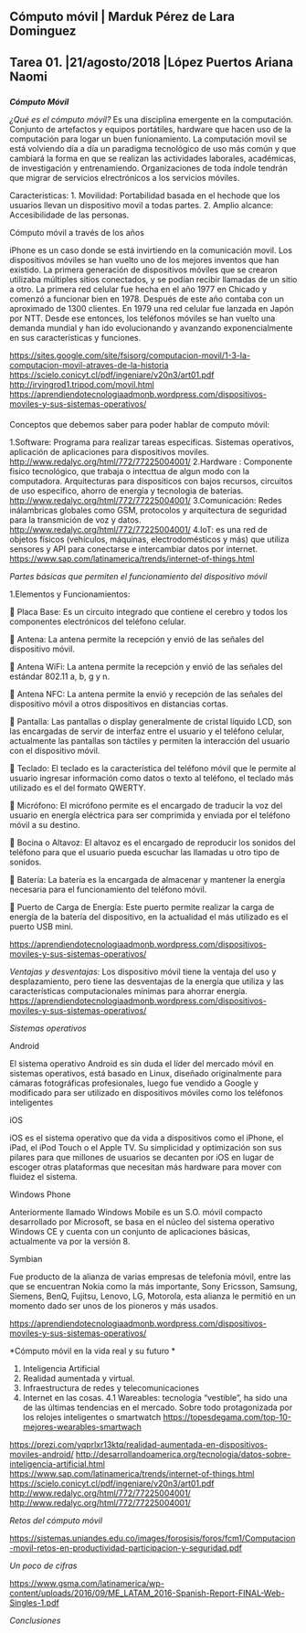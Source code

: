## Cómputo móvil | Marduk Pérez de Lara Dominguez
## Tarea 01. |21/agosto/2018 |López Puertos Ariana Naomi

### 
***Cómputo Móvil***

*¿Qué es el cómputo móvil?*
Es una disciplina emergente en la computación. Conjunto de artefactos y equipos portátiles, hardware que hacen uso de la computación para logar un buen funionamiento. La computación movil se está volviendo día a día un paradigma tecnológico de uso más común y que cambiará la forma en que se realizan las actividades laborales, académicas, de investigación y entrenamiendo. Organizaciones de toda índole tendrán que migrar de servicios elrectrónicos a los servicios móviles. 
  
  Caracteristicas:
    1. Movilidad: Portabilidad basada en el hechode que los usuarios llevan un dispositivo movil a todas partes.
    2. Amplio alcance: Accesibilidade de las personas.
    
Cómputo móvil a través de los años

iPhone es un caso donde se está invirtiendo en la comunicación movil.
Los dispositivos móviles se han vuelto uno de los mejores inventos que han existido. La primera generación de dispositivos móviles que se crearon utilizaba múltiples sitios conectados, y se podían recibir llamadas de un sitio a otro. La primera red celular fue hecha en el año 1977 en Chicado y comenzó a funcionar bien en 1978. Después de este año contaba con un aproximado de 1300 clientes. En 1979 una red celular fue lanzada en Japón por NTT. Desde ese entonces, los teléfonos móviles se han vuelto una demanda mundial y han ido evolucionando y avanzando exponencialmente en sus características y funciones.

https://sites.google.com/site/fsisorg/computacion-movil/1-3-la-computacion-movil-atraves-de-la-historia
https://scielo.conicyt.cl/pdf/ingeniare/v20n3/art01.pdf
http://irvingrod1.tripod.com/movil.html
https://aprendiendotecnologiaadmonb.wordpress.com/dispositivos-moviles-y-sus-sistemas-operativos/
####
Conceptos que debemos saber para poder hablar de computo móvil:

  1.Software: Programa para realizar tareas especificas. Sistemas operativos, aplicación de aplicaciones para dispositivos moviles. 
  http://www.redalyc.org/html/772/77225004001/ 
  2.Hardware : Componente fisico tecnológico, que trabaja o intecttua de algun modo con la computadora. Arquitecturas para dispositicos con bajos recursos, circuitos de uso especifico, ahorro de energía y tecnologia de baterías. http://www.redalyc.org/html/772/77225004001/
  3.Comunicación: Redes inálambricas globales como GSM, protocolos y arquitectura de seguridad para la transmición de voz y datos.
  http://www.redalyc.org/html/772/77225004001/
  4.IoT: es una red de objetos físicos (vehículos, máquinas, electrodomésticos y más) que utiliza sensores y API para  conectarse e intercambiar datos por internet. https://www.sap.com/latinamerica/trends/internet-of-things.html


*Partes básicas que permiten el funcionamiento del dispositivo móvil*

  1.Elementos y Funcionamientos:
  
 Placa Base: Es un circuito integrado que contiene el cerebro y todos los componentes electrónicos del teléfono celular.

 Antena: La antena permite la recepción y envió de las señales del dispositivo móvil.

 Antena WiFi: La antena permite la recepción y envió de las señales del estándar 802.11 a, b, g y n.

 Antena NFC: La antena permite la envió y recepción de las señales del dispositivo móvil a otros dispositivos en distancias cortas.

 Pantalla: Las pantallas o display generalmente de cristal líquido LCD, son las encargadas de servir de interfaz entre el usuario y el teléfono celular, actualmente las pantallas son táctiles y permiten la interacción del usuario con el dispositivo móvil.

 Teclado: El teclado es la característica del teléfono móvil que le permite al usuario ingresar información como datos o texto al teléfono, el teclado más utilizado es el del formato QWERTY.

 Micrófono: El micrófono permite es el encargado de traducir la voz del usuario en energía eléctrica para ser comprimida y enviada por el teléfono móvil a su destino.

 Bocina o Altavoz: El altavoz es el encargado de reproducir los sonidos del teléfono para que el usuario pueda escuchar las llamadas u otro tipo de sonidos.

 Batería: La batería es la encargada de almacenar y mantener la energía necesaria para el funcionamiento del teléfono móvil.

 Puerto de Carga de Energía: Este puerto permite realizar la carga de energía de la batería del dispositivo, en la actualidad el más utilizado es el puerto USB mini.
    
https://aprendiendotecnologiaadmonb.wordpress.com/dispositivos-moviles-y-sus-sistemas-operativos/

*Ventajas y desventajas:*
 Los dispositivo móvil tiene la ventaja del uso y desplazamiento, pero tiene las desventajas de la energía que utiliza y las características computacionales mínimas para ahorrar energía.
https://aprendiendotecnologiaadmonb.wordpress.com/dispositivos-moviles-y-sus-sistemas-operativos/

*Sistemas operativos*

Android

El sistema operativo Android es sin duda el líder del mercado móvil en sistemas operativos, está basado en Linux, diseñado originalmente para cámaras fotográficas profesionales, luego fue vendido a Google y modificado para ser utilizado en dispositivos móviles como los teléfonos inteligentes

iOS

iOS es el sistema operativo que da vida a dispositivos como el iPhone, el iPad, el iPod Touch o el Apple TV. Su simplicidad y optimización son sus pilares para que millones de usuarios se decanten por iOS en lugar de escoger otras plataformas que necesitan más hardware para mover con fluidez el sistema.

Windows Phone

Anteriormente llamado Windows Mobile es un S.O. móvil compacto desarrollado por Microsoft, se basa en el núcleo del sistema operativo Windows CE y cuenta con un conjunto de aplicaciones básicas, actualmente va por la versión 8. 

Symbian

Fue producto de la alianza de varias empresas de telefonía móvil, entre las que se encuentran Nokia como la más importante, Sony Ericsson, Samsung, Siemens, BenQ, Fujitsu, Lenovo, LG, Motorola, esta alianza le permitió en un momento dado ser unos de los pioneros y más usados.

https://aprendiendotecnologiaadmonb.wordpress.com/dispositivos-moviles-y-sus-sistemas-operativos/

*Cómputo móvil en la vida real y su futuro *

  1. Inteligencia Artificial
  2. Realidad aumentada y virtual.
  3. Infraestructura de redes y telecomunicaciones
  4. Internet en las cosas.
    4.1 Wareables: tecnología “vestible”, ha sido una de las últimas tendencias en el mercado. Sobre todo protagonizada por los relojes inteligentes o smartwatch
    https://topesdegama.com/top-10-mejores-wearables-smartwach

https://prezi.com/yqprlxr13ktq/realidad-aumentada-en-dispositivos-moviles-android/
http://desarrollandoamerica.org/tecnologia/datos-sobre-inteligencia-artificial.html
https://www.sap.com/latinamerica/trends/internet-of-things.html
https://scielo.conicyt.cl/pdf/ingeniare/v20n3/art01.pdf
http://www.redalyc.org/html/772/77225004001/
http://www.redalyc.org/html/772/77225004001/

*Retos del cómputo móvil*

https://sistemas.uniandes.edu.co/images/forosisis/foros/fcm1/Computacion-movil-retos-en-productividad-participacion-y-seguridad.pdf

*Un poco de cifras*

https://www.gsma.com/latinamerica/wp-content/uploads/2016/09/ME_LATAM_2016-Spanish-Report-FINAL-Web-Singles-1.pdf

*Conclusiones*
